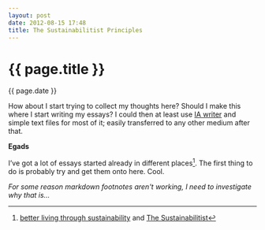 ```yaml
---
layout: post
date: 2012-08-15 17:48
title: The Sustainabilitist Principles
---
```


{{ page.title }}
================

<p class="meta">{{ page.date }}</p>

How about I start trying to collect my thoughts here? Should I make this where I start writing my essays? I could then at least use [IA writer](http://www.iawriter.com/ "IA Writer") and simple text files for most of it; easily transferred to any other medium after that.
	
**Egads**

I’ve got a lot of essays started already in different places[^1]. The first thing to do is probably try and get them onto here. Cool.

[^1]: [better living through sustainability](http://betterlivingthroughsustainability.com) and [The Sustainabilitist](http://thesustainabilitist.com)

_For some reason markdown footnotes aren't working, I need to investigate why that is…_